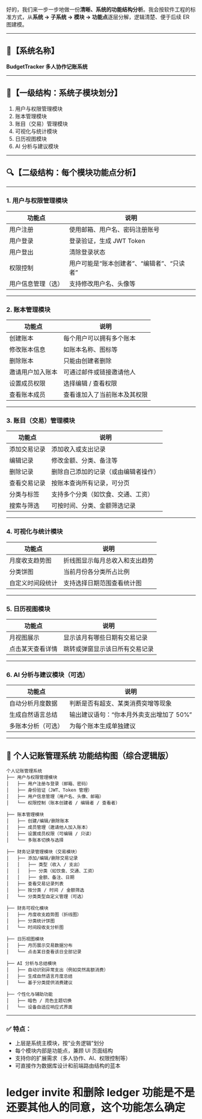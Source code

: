 好的，我们来一步一步地做一份**清晰、系统的功能结构分析**。我会按软件工程的标准方式，从**系统 → 子系统 → 模块 → 功能点**逐层分解，逻辑清楚、便于后续 ER 图建模。

---

## 📘【系统名称】

**BudgetTracker 多人协作记账系统**

---

## 📂【一级结构：系统子模块划分】

1. 用户与权限管理模块
2. 账本管理模块
3. 账目（交易）管理模块
4. 可视化与统计模块
5. 日历视图模块
6. AI 分析与建议模块

---

## 🔍【二级结构：每个模块功能点分析】

---

### **1. 用户与权限管理模块**

| 功能点             | 说明                                       |
| ------------------ | ------------------------------------------ |
| 用户注册           | 使用邮箱、用户名、密码注册账号             |
| 用户登录           | 登录验证，生成 JWT Token                   |
| 用户登出           | 清除登录状态                               |
| 权限控制           | 用户可能是“账本创建者”、“编辑者”、“只读者” |
| 用户信息管理（选） | 支持修改用户名、头像等                     |

---

### **2. 账本管理模块**

| 功能点           | 说明                         |
| ---------------- | ---------------------------- |
| 创建账本         | 每个用户可以拥有多个账本     |
| 修改账本信息     | 如账本名称、图标等           |
| 删除账本         | 只能由创建者删除             |
| 邀请用户加入账本 | 可通过邮件或链接邀请他人     |
| 设置成员权限     | 选择编辑 / 查看权限          |
| 查看账本成员     | 查看谁加入了当前账本及其权限 |

---

### **3. 账目（交易）管理模块**

| 功能点       | 说明                                 |
| ------------ | ------------------------------------ |
| 添加交易记录 | 添加收入或支出记录                   |
| 编辑记录     | 修改金额、分类、备注等               |
| 删除记录     | 删除自己添加的记录（或由编辑者操作） |
| 查看交易记录 | 按账本查询所有记录，可分页           |
| 分类与标签   | 支持多个分类（如饮食、交通、工资）   |
| 搜索与筛选   | 可按时间、分类、金额筛选记录         |

---

### **4. 可视化与统计模块**

| 功能点           | 说明                           |
| ---------------- | ------------------------------ |
| 月度收支趋势图   | 折线图显示每月总收入和支出趋势 |
| 分类饼图         | 当前月份各分类所占比例         |
| 自定义时间段统计 | 支持选择日期范围查看统计图     |

---

### **5. 日历视图模块**

| 功能点           | 说明                           |
| ---------------- | ------------------------------ |
| 月视图展示       | 显示该月有哪些日期有交易记录   |
| 点击某天查看详情 | 跳转或弹窗显示该日所有交易记录 |

---

### **6. AI 分析与建议模块（可选）**

| 功能点             | 说明                                     |
| ------------------ | ---------------------------------------- |
| 自动分析月度数据   | 判断是否有超支、某类消费突增等现象       |
| 生成自然语言总结   | 输出建议语句：“你本月外卖支出增加了 50%” |
| 多账本分析（可选） | 为每个账本生成单独建议                   |

---

## 🌲 个人记账管理系统 功能结构图（综合逻辑版）

```
个人记账管理系统
├── 用户与权限管理模块
│   ├── 用户注册与登录（邮箱、密码）
│   ├── 身份验证（JWT、Token 管理）
│   ├── 用户信息管理（用户名、头像、邮箱）
│   └── 权限控制（账本创建者 / 编辑者 / 查看者）

├── 账本管理模块
│   ├── 创建/编辑/删除账本
│   ├── 成员管理（邀请他人加入账本）
│   ├── 设置成员权限（可编辑 / 只读）
│   └── 多账本切换与选择

├── 财务记录管理模块（交易模块）
│   ├── 添加/编辑/删除交易记录
│   │   ├── 类型（收入 / 支出）
│   │   ├── 分类（如饮食、交通、工资）
│   │   ├── 金额、备注、日期
│   ├── 查看交易记录列表
│   ├── 按分类 / 时间 / 金额筛选
│   └── 分类类型自定义管理（可选）

├── 财务可视化模块
│   ├── 月度收支趋势图（折线图）
│   ├── 分类统计饼图
│   └── 时间段收支分析图

├── 日历视图模块
│   ├── 月历展示交易数据分布
│   └── 点击某日查看该日全部记录

├── AI 分析与总结模块
│   ├── 自动识别异常支出（例如突然高额消费）
│   ├── 生成自然语言月度总结
│   └── 基于分类提供消费建议

├── 个性化与辅助功能
│   ├── 暗色 / 亮色主题切换
│   └── 设备自适应响应式界面

```

---

### ✅ 特点：

- 上层是系统主模块，按“业务逻辑”划分
- 每个模块内部是功能点，兼顾 UI 页面结构
- 支持你的扩展需求（多人协作、AI、权限控制等）
- 可直接作为数据库设计和前端路由结构的蓝本

# ledger invite 和删除 ledger 功能是不是还要其他人的同意，这个功能怎么确定

<!-- # budget 的 status 状态要变化，还有确定好的预算都不能超，如果记账的时候超过了就不允许再记账或者是变红 on track 各种状态要注意选择新的

# 调理 budget 修改： 自动设置一个不全的 category 然后创建，可以限额小于实际记账总额 -->

<!-- # 再建立一个周的 dashboard 右边的 overview 换成一周 7 天支出分布”：一圈 7 根柱，对比工作日 vs 周末。“Tangential Polar Bar (Label Position: middle)” 是 ECharts 的极坐标柱状图示例。它把普通条形图放到极坐标系里——每个分类占一个角度扇区，柱子的长度=金额大小，而标签沿切线方向（tangential）放在柱子“中部（middle）”，读起来更顺手，不会互相遮挡。 -->

<!-- “账户或成员对比（少量类目）”：当维度不多、想做环形对比时，比放射状雷达更直观。 -->

<!-- # 要求 budget 里已经有 categories 之后不能再选择这个，不能重复

# category 的图表要求有数字并且根据选择的内容进行呈现出不一样的，dasboard 也是

# 要求鼠标移动之前就是浮雕的效果，鼠标移动之后会展开，如果文字显示不出来的话

# 如果新增这个新的 categories，不管是在 expense 还是 update 都要求询问这个新增的数额会在哪个 categories 减去，要求保证整体 budget 的预算不变，如果没有要选择的话就问是否增加预算 -->

<!-- # 要求可以 edit categories， 修改这个标签让一些不需要的删掉 -->

<!-- # category 和 calendar 都要可以选择 budget 一个的 select 不要显示，calendar 要求可以选择全部 -->
